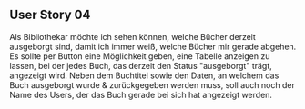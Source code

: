 ## User Story 04
Als Bibliothekar möchte ich sehen können, welche Bücher derzeit ausgeborgt sind, damit ich immer weiß, welche Bücher mir gerade abgehen.
Es sollte per Button eine Möglichkeit geben, eine Tabelle anzeigen zu lassen, bei der jedes Buch, das derzeit den Status "ausgeborgt" trägt, angezeigt wird.
Neben dem Buchtitel sowie den Daten, an welchem das Buch ausgeborgt wurde & zurückgegeben werden muss, soll auch noch der Name des Users, der das Buch gerade bei sich hat angezeigt werden.
